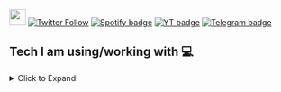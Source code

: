 <img src="https://github.com/TheDudeThatCode/TheDudeThatCode/blob/master/Assets/Hi.gif" width="29"> [![Twitter Follow](https://img.shields.io/twitter/follow/BrajBliss?label=Follow)](https://twitter.com/intent/follow?screen_name=BrajBliss)
[![Spotify badge](https://img.shields.io/badge/Spotify-1ED760?&style=for-the-badge&logo=spotify&logoColor=white)](https://open.spotify.com/user/31uj5pmfp7ctjqtzdcnrz6cvgtwe)
[![YT badge](https://img.shields.io/badge/YouTube-FF0000?style=for-the-badge&logo=youtube&logoColor=white)](https://youtube.com/@BrajBliss?sub_confirmation=1)
[![Telegram badge](https://img.shields.io/badge/Telegram-2CA5E0?style=for-the-badge&logo=telegram&logoColor=white)](https://telegram.me/BrajBliss)

## Tech I am using/working with 💻

<details>

<summary>Click to Expand!</summary>

[![Postman](https://img.shields.io/badge/Postman-FF6C37?style=for-the-badge&logo=Postman&logoColor=white)](https://twitter.com/intent/follow?screen_name=BrajBliss)
[![Canva](https://img.shields.io/badge/Canva-%2300C4CC.svg?&style=for-the-badge&logo=Canva&logoColor=white)](https://twitter.com/intent/follow?screen_name=BrajBliss)
[![MDN](https://img.shields.io/badge/MDN_Web_Docs-black?style=for-the-badge&logo=mdnwebdocs&logoColor=white)](https://twitter.com/intent/follow?screen_name=BrajBliss)
[![ESLINT](https://img.shields.io/badge/eslint-3A33D1?style=for-the-badge&logo=eslint&logoColor=white)](https://twitter.com/intent/follow?screen_name=BrajBliss)
[![PRETTIER](https://img.shields.io/badge/prettier-1A2C34?style=for-the-badge&logo=prettier&logoColor=F7BA3E)](https://twitter.com/intent/follow?screen_name=BrajBliss)
[![Office](https://img.shields.io/badge/Microsoft_Office-D83B01?style=for-the-badge&logo=microsoft-office&logoColor=white)](https://twitter.com/intent/follow?screen_name=BrajBliss)
[![Notion](https://img.shields.io/badge/Notion-000000?style=for-the-badge&logo=notion&logoColor=white)](https://twitter.com/intent/follow?screen_name=BrajBliss)
[![Slack](https://img.shields.io/badge/Slack-4A154B?style=for-the-badge&logo=slack&logoColor=white)](https://twitter.com/intent/follow?screen_name=BrajBliss)
[![Trello](https://img.shields.io/badge/Trello-0052CC?style=for-the-badge&logo=trello&logoColor=white)](https://twitter.com/intent/follow?screen_name=BrajBliss)
[![Windows](https://img.shields.io/badge/Windows-0078D6?style=for-the-badge&logo=windows&logoColor=white)](https://twitter.com/intent/follow?screen_name=BrajBliss)
[![Android](https://img.shields.io/badge/Android-3DDC84?style=for-the-badge&logo=android&logoColor=white)](https://twitter.com/intent/follow?screen_name=BrajBliss)
[![Brave](https://img.shields.io/badge/Brave-FF1B2D?style=for-the-badge&logo=Brave&logoColor=white)](https://twitter.com/intent/follow?screen_name=BrajBliss)
[![Asus](https://img.shields.io/badge/asus%20laptop-000000?style=for-the-badge&logo=asus&logoColor=white)](https://twitter.com/intent/follow?screen_name=BrajBliss)
[![My Skills](https://skillicons.dev/icons?i=java,python,cpp,js,git,html,css,sass,styledcomponents,bootstrap,tailwind,materialui,express,react,redux,nodejs,mongodb,firebase,codepen,vscode,idea)](https://twitter.com/intent/follow?screen_name=BrajBliss)

</details>
